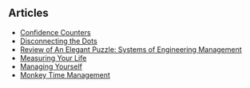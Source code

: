 ## Articles
- [Confidence Counters][1]
- [Disconnecting the Dots][2]
- [Review of An Elegant Puzzle: Systems of Engineering Management][3]
- [Measuring Your Life][4]
- [Managing Yourself][5]
- [Monkey Time Management][6]

[1]:	./confidence_counters
[2]:	./disconnecting_the_dots
[3]:	./elegant_puzzle
[4]:	./measuring_your_life
[5]:	./managing_yourself
[6]:  ./monkey_time_management
